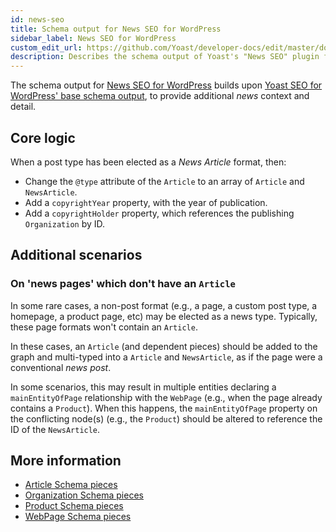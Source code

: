 ```yaml
---
id: news-seo
title: Schema output for News SEO for WordPress
sidebar_label: News SEO for WordPress
custom_edit_url: https://github.com/Yoast/developer-docs/edit/master/docs/features/schema/plugins/news-seo.md
description: Describes the schema output of Yoast's "News SEO" plugin for WordPress.
---
```

The schema output for [News SEO for WordPress](https://yoast.com/wordpress/plugins/news-seo/) builds upon [Yoast SEO for WordPress' base schema output](yoast-seo.md), to provide additional *news* context and detail.

## Core logic
When a post type has been elected as a *News Article* format, then:
* Change the `@type` attribute of the `Article` to an array of `Article` and `NewsArticle`.
* Add a `copyrightYear` property, with the year of publication.
* Add a `copyrightHolder` property, which references the publishing `Organization` by ID.

## Additional scenarios

### On 'news pages' which don't have an `Article`
In some rare cases, a non-post format (e.g., a page, a custom post type, a homepage, a product page, etc) may be elected as a news type. Typically, these page formats won't contain an `Article`.

In these cases, an `Article` (and dependent pieces) should be added to the graph and multi-typed into a `Article` and `NewsArticle`, as if the page were a conventional *news post*.

In some scenarios, this may result in multiple entities declaring a `mainEntityOfPage` relationship with the `WebPage` (e.g., when the page already contains a `Product`). When this happens, the `mainEntityOfPage` property on the conflicting node(s) (e.g., the `Product`) should be altered to reference the ID of the `NewsArticle`.

## More information
* [Article Schema pieces](../pieces/article.md)
* [Organization Schema pieces](../pieces/organization.md)
* [Product Schema pieces](../pieces/product.md)
* [WebPage Schema pieces](../pieces/webpage.md)
